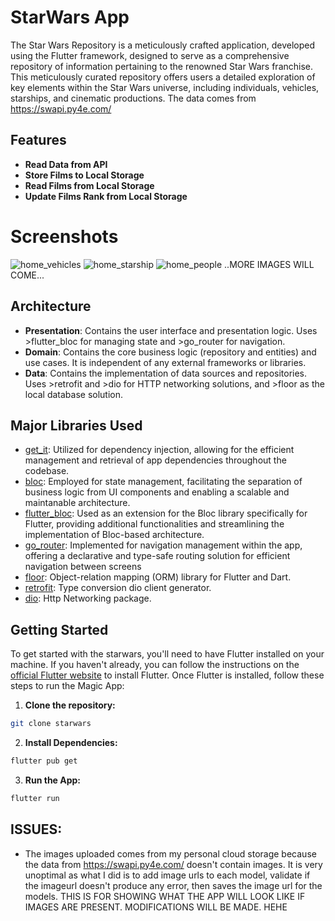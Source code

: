 # StarWars App
The Star Wars Repository is a meticulously crafted application, developed using the Flutter framework, designed to serve as a comprehensive repository of information pertaining to the renowned Star Wars franchise. This meticulously curated repository offers users a detailed exploration of key elements within the Star Wars universe, including individuals, vehicles, starships, and cinematic productions. The data comes from https://swapi.py4e.com/
## Features
- **Read Data from API**
- **Store Films to Local Storage**
- **Read Films from Local Storage**
- **Update Films Rank from Local Storage**
# Screenshots
![home_vehicles](https://github.com/jwspdev/starwars/assets/63495554/66ea4195-3019-4bfd-898a-6fe4c83b5e30)
![home_starship](https://github.com/jwspdev/starwars/assets/63495554/4fabb478-522b-4d32-9738-02737fa82f02)
![home_people](https://github.com/jwspdev/starwars/assets/63495554/1f5e3041-2545-467e-958a-6a01786681d2)
..MORE IMAGES WILL COME...
## Architecture
- **Presentation**: Contains the user interface and presentation logic. Uses >flutter_bloc for managing state and >go_router for navigation.
- **Domain**: Contains the core business logic (repository and entities) and use cases. It is independent of any external frameworks or libraries.
- **Data**: Contains the implementation of data sources and repositories. Uses >retrofit and >dio for HTTP networking solutions, and >floor as the local database solution.
## Major Libraries Used
* [get_it](https://pub.dev/packages/get_it): Utilized for dependency injection, allowing for the efficient management and retrieval of app dependencies throughout the codebase.
* [bloc](https://pub.dev/packages/bloc): Employed for state management, facilitating the separation of business logic from UI components and enabling a scalable and maintanable architecture.
* [flutter_bloc](https://pub.dev/packages/flutter_bloc): Used as an extension for the Bloc library specifically for Flutter, providing additional functionalities and streamlining the implementation of Bloc-based architecture.
* [go_router](https://pub.dev/packages/go_router): Implemented for navigation management within the app, offering a declarative and type-safe routing solution for efficient navigation between screens
* [floor](https://pub.dev/packages/floor): Object-relation mapping (ORM) library for Flutter and Dart.
* [retrofit](https://pub.dev/packages/retrofit): Type conversion dio client generator.
* [dio](https://pub.dev/packages/dio): Http Networking package.

## Getting Started
To get started with the starwars, you'll need to have Flutter installed on your machine. If you haven't already, you can follow the instructions on the [official Flutter website](https://docs.flutter.dev/get-started/install) to install Flutter.
Once Flutter is installed, follow these steps to run the Magic App:

1. **Clone the repository:**
```bash
git clone starwars
```
2. **Install Dependencies:**
```bash
flutter pub get
```
3. **Run the App:**
```bash
flutter run
```
## ISSUES:
- The images uploaded comes from my personal cloud storage because the data from https://swapi.py4e.com/ doesn't contain images.
  It is very unoptimal as what I did is to add image urls to each model, validate if the imageurl doesn't produce any error, then saves the image url for the models.
  THIS IS FOR SHOWING WHAT THE APP WILL LOOK LIKE IF IMAGES ARE PRESENT.
  MODIFICATIONS WILL BE MADE. HEHE 

